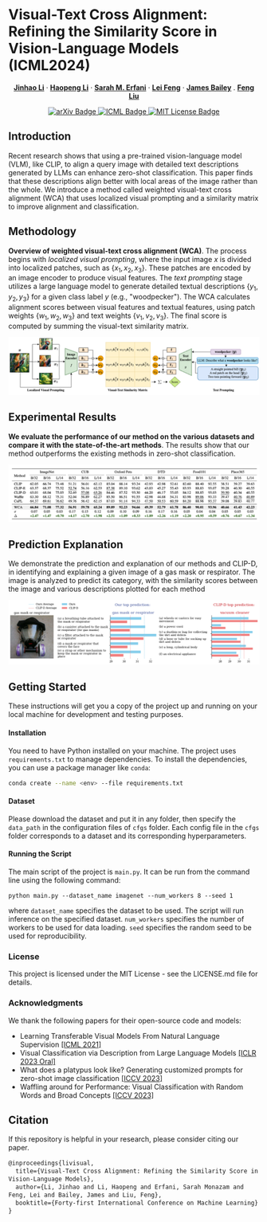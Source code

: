 # Visual-Text Cross Alignment: Refining the Similarity Score in Vision-Language Models (ICML2024)

<p align="center">
  <p align="center" margin-bottom="0px">
    <a href="https://jinhaolee.github.io/JinhaoLee/"><strong>Jinhao Li</strong></a>
    ·
    <a href="https://hoplee6.github.io/"><strong>Haopeng Li</strong></a>
    ·
    <a href="https://people.eng.unimelb.edu.au/smonazam/"><strong>Sarah M. Erfani</strong></a>
    ·
    <a href="https://lfeng1995.github.io/"><strong>Lei Feng</strong></a>
    ·
    <a href="https://people.eng.unimelb.edu.au/baileyj/"><strong>James Bailey</strong></a>
    .
    <a href="https://fengliu90.github.io/"><strong>Feng Liu</strong></a></p>
    <p align="center">
    <a href="https://arxiv.org/abs/2406.02915">
      <img src="https://img.shields.io/badge/arXiv-1234.56789-b31b1b.svg" alt="arXiv Badge">
    </a>
    <a href="https://icml.cc/virtual/2024/poster/34359">
      <img src="https://img.shields.io/badge/Pub-ICML'24-blue" alt="ICML Badge">
    </a>
    <a href="https://opensource.org/licenses/MIT">
      <img src="https://img.shields.io/badge/License-MIT-yellow.svg" alt="MIT License Badge">
    </a>
  </p>
</p>

## Introduction
Recent research shows that using a pre-trained vision-language model (VLM), like CLIP, to align a query image with detailed text descriptions generated by LLMs can enhance zero-shot classification. This paper finds that these descriptions align better with local areas of the image rather than the whole. We introduce a method called weighted visual-text cross alignment (WCA) that uses localized visual prompting and a similarity matrix to improve alignment and classification.

## Methodology
**Overview of weighted visual-text cross alignment (WCA)**. The process begins with *localized visual prompting*, where the input image $x$ is divided into localized patches, such as $\{x_1, x_2, x_3\}$. These patches are encoded by an image encoder to produce visual features. The *text prompting* stage utilizes a large language model to generate detailed textual descriptions $\{y_1, y_2, y_3\}$ for a given class label $y$ (e.g., "woodpecker"). The WCA calculates alignment scores between visual features and textual features, using patch weights $\{w_1, w_2, w_3\}$ and text weights $\{v_1, v_2, v_3\}$. The final score is computed by summing the visual-text similarity matrix.

![](images/methodology.png)

## Experimental Results
**We evaluate the performance of our method on the various datasets and compare it with the state-of-the-art methods**. The results show that our method outperforms the existing methods in zero-shot classification.

![](images/results.png)

## Prediction Explanation 
We demonstrate the prediction and explanation of our methods and CLIP-D, in identifying and explaining a given image of a gas mask or respirator. The image is analyzed to predict its category, with the similarity scores between the image and various descriptions plotted for each method

![](images/example.png)

## Getting Started

These instructions will get you a copy of the project up and running on your local machine for development and testing purposes.

#### Installation

You need to have Python installed on your machine. The project uses `requirements.txt` to manage dependencies. To install the dependencies, you can use a package manager like `conda`:

```bash
conda create --name <env> --file requirements.txt
```

#### Dataset
Please download the dataset and put it in any folder, then specify the `data_path` in the configuration files of `cfgs` folder. Each config file in the `cfgs` folder corresponds to a dataset and its corresponding hyperparameters.

#### Running the Script

The main script of the project is `main.py`. It can be run from the command line using the following command:
```
python main.py --dataset_name imagenet --num_workers 8 --seed 1
```
where `dataset_name` specifies the dataset to be used. The script will run inference on the specified dataset. `num_workers` specifies the number of workers to be used for data loading. `seed` specifies the random seed to be used for reproducibility.

### License

This project is licensed under the MIT License - see the LICENSE.md file for details.

### Acknowledgments

We thank the following papers for their open-source code and models:
- Learning Transferable Visual Models From Natural Language Supervision [[ICML 2021]](https://github.dev/openai/CLIP)  
- Visual Classification via Description from Large Language Models [[ICLR 2023 Oral]](https://github.com/sachit-menon/classify_by_description_release)
- What does a platypus look like? Generating customized prompts for zero-shot image classification [[ICCV 2023]](https://github.com/sarahpratt/CuPL)
- Waffling around for Performance: Visual Classification with Random Words and Broad Concepts [[ICCV 2023]](https://github.com/ExplainableML/WaffleCLIP)

## Citation

If this repository is helpful in your research, please consider citing our paper.
```
@inproceedings{livisual,
  title={Visual-Text Cross Alignment: Refining the Similarity Score in Vision-Language Models},
  author={Li, Jinhao and Li, Haopeng and Erfani, Sarah Monazam and Feng, Lei and Bailey, James and Liu, Feng},
  booktitle={Forty-first International Conference on Machine Learning}
}
```